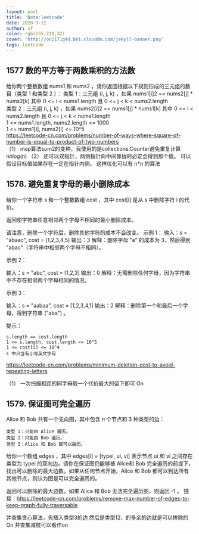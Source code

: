 ```yaml
---
layout: post
title: 'Note:leetcode'
date: 2020-9-12
author: sf
color: rgb(255,210,32)
cover: 'http://on2171g4d.bkt.clouddn.com/jekyll-banner.png'
tags: leetcode
---
```


## 1577 数的平方等于两数乘积的方法数 ##

给你两个整数数组 nums1 和 nums2 ，请你返回根据以下规则形成的三元组的数目（类型 1 和类型 2 ）：
类型 1：三元组 (i, j, k) ，如果 nums1[i]2 == nums2[j] * nums2[k] 其中 0 <= i < nums1.length 且 0 <= j < k < nums2.length  
类型 2：三元组 (i, j, k) ，如果 nums2[i]2 == nums1[j] * nums1[k] 其中 0 <= i < nums2.length 且 0 <= j < k < nums1.length  
1 <= nums1.length, nums2.length <= 1000  
1 <= nums1[i], nums2[i] <= 10^5  
https://leetcode-cn.com/problems/number-of-ways-where-square-of-number-is-equal-to-product-of-two-numbers  
（1）
map算法sum2的变种，我使用的是collections.Counter避免重复计算  n*n*log(n)
（2）
还可以双指针，两侧指针向中间靠拢时必定会得到那个值。 可以假设目标值如果存在一定在指针内侧。 这样优化可以有  n*n 的算法


## 1578. 避免重复字母的最小删除成本 ##
给你一个字符串 s 和一个整数数组 cost ，其中 cost[i] 是从 s 中删除字符 i 的代价。

返回使字符串任意相邻两个字母不相同的最小删除成本。

请注意，删除一个字符后，删除其他字符的成本不会改变。
示例 1：
输入：s = "abaac", cost = [1,2,3,4,5]
输出：3
解释：删除字母 "a" 的成本为 3，然后得到 "abac"（字符串中相邻两个字母不相同）。

示例 2：

输入：s = "abc", cost = [1,2,3]
输出：0
解释：无需删除任何字母，因为字符串中不存在相邻两个字母相同的情况。

示例 3：

输入：s = "aabaa", cost = [1,2,3,4,1]
输出：2
解释：删除第一个和最后一个字母，得到字符串 ("aba") 。


提示：

    s.length == cost.length
    1 <= s.length, cost.length <= 10^5
    1 <= cost[i] <= 10^4
    s 中只含有小写英文字母
 https://leetcode-cn.com/problems/minimum-deletion-cost-to-avoid-repeating-letters
 
 
（1）
一次扫描相连的同字母取一个代价最大的留下即可 On 

## 1579. 保证图可完全遍历 ##
Alice 和 Bob 共有一个无向图，其中包含 n 个节点和 3  种类型的边：

    类型 1：只能由 Alice 遍历。
    类型 2：只能由 Bob 遍历。
    类型 3：Alice 和 Bob 都可以遍历。

给你一个数组 edges ，其中 edges[i] = [typei, ui, vi] 表示节点 ui 和 vi 之间存在类型为 typei 的双向边。请你在保证图仍能够被 Alice和 Bob 完全遍历的前提下，找出可以删除的最大边数。如果从任何节点开始，Alice 和 Bob 都可以到达所有其他节点，则认为图是可以完全遍历的。

返回可以删除的最大边数，如果 Alice 和 Bob 无法完全遍历图，则返回 -1 。
链接：https://leetcode-cn.com/problems/remove-max-number-of-edges-to-keep-graph-fully-traversable

并查集贪心算法，先插入类型3的边 然后是类型12，的多余的边就是可以排除的 On 并查集减枝可以看作on



 